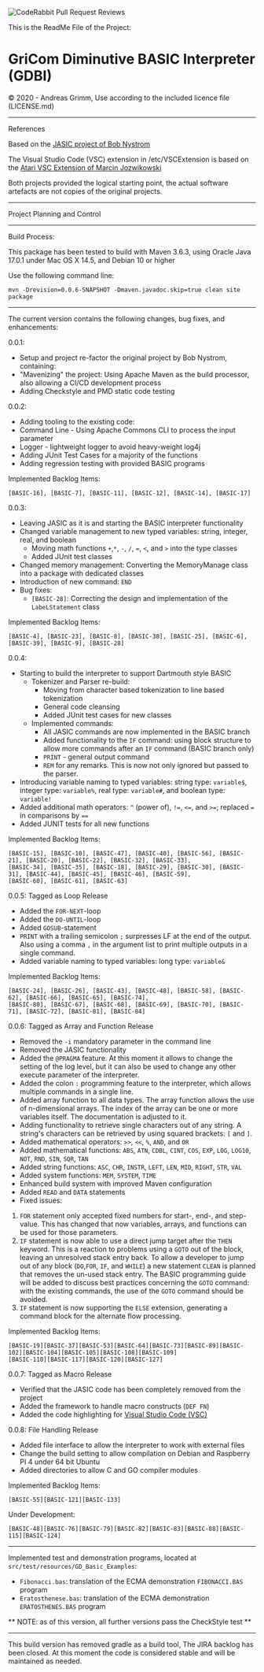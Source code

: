 ![CodeRabbit Pull Request Reviews](https://img.shields.io/coderabbit/prs/github/andreas-grimm/GD-BASIC?utm_source=oss&utm_medium=github&utm_campaign=andreas-grimm%2FGD-BASIC&labelColor=171717&color=FF570A&link=https%3A%2F%2Fcoderabbit.ai&label=CodeRabbit+Reviews)


This is the ReadMe File of the Project:

# GriCom Diminutive BASIC Interpreter (GDBI)

&copy; 2020 - Andreas Grimm, Use according to the included licence file (LICENSE.md)

---
References

Based on the [JASIC project of Bob Nystrom](https://github.com/munificent/jasic)

The Visual Studio Code (VSC) extension in  /etc/VSCExtension is based on the [Atari VSC Extension of Marcin 
Jozwikowski](https://github.com/marcin-jozwikowski/atari-basic-vsc-extension)

Both projects provided the logical starting point, the actual software artefacts are not copies of the original 
projects. 

---

Project Planning and Control

---
Build Process:

This package has been tested to build with Maven 3.6.3, using Oracle Java 17.0.1 under Mac OS X 14.5, and Debian 10 or higher

Use the following command line:

    mvn -Drevision=0.0.6-SNAPSHOT -Dmaven.javadoc.skip=true clean site package

--- 

The current version contains the following changes, bug fixes, and enhancements:

0.0.1:
* Setup and project re-factor the original project by Bob Nystrom, containing:
* "Mavenizing" the project: Using Apache Maven as the build processor, also allowing a CI/CD development process
* Adding Checkstyle and PMD static code testing

0.0.2:
* Adding tooling to the existing code:
* Command Line - Using Apache Commons CLI to process the input parameter
* Logger - lightweight logger to avoid heavy-weight log4j
* Adding JUnit Test Cases for a majority of the functions
* Adding regression testing with provided BASIC programs 

Implemented Backlog Items: 

    [BASIC-16], [BASIC-7], [BASIC-11], [BASIC-12], [BASIC-14], [BASIC-17]

0.0.3:
* Leaving JASIC as it is and starting the BASIC interpreter functionality
* Changed variable management to new typed variables: string, integer, real, and boolean 
  * Moving math functions `+`,`*`, `-`, `/`, `=`, `<`, and `>` into the type classes
  * Added JUnit test classes  
* Changed memory management: Converting the MemoryManage class into a package with dedicated classes  
* Introduction of new command: `END`
* Bug fixes:
  * `[BASIC-28]`: Correcting the design and implementation of the `LabeLStatement` class

Implemented Backlog Items: 

    [BASIC-4], [BASIC-23], [BASIC-8], [BASIC-38], [BASIC-25], [BASIC-6], [BASIC-39], [BASIC-9], [BASIC-28]

0.0.4:
* Starting to build the interpreter to support Dartmouth style BASIC
  * Tokenizer and Parser re-build:
    * Moving from character based tokenization to line based tokenization
    * General code cleansing
    * Added JUnit test cases for new classes
  * Implemented commands:
    * All JASIC commands are now implemented in the BASIC branch
    * Added functionality to the `IF` command: using block structure to allow more commands after an `IF` command (BASIC branch only)  
    * `PRINT` - general output command
    * `REM` for any remarks. This is now not only ignored but passed to the parser.
* Introducing variable naming to typed variables: string type: `variable$`, integer type: `variable%`, real type: `variable#`, and boolean type: `variable!`
* Added additional math operators: `^` (power of), `!=`, `<=`, and `>=`; replaced `=` in comparisons by `==`
* Added JUNIT tests for all new functions

Implemented Backlog Items: 

    [BASIC-15], [BASIC-10], [BASIC-47], [BASIC-40], [BASIC-56], [BASIC-21], [BASIC-20], [BASIC-22], [BASIC-32], [BASIC-33],
    [BASIC-34], [BASIC-35], [BASIC-18], [BASIC-29], [BASIC-30], [BASIC-31], [BASIC-44], [BASIC-45], [BASIC-46], [BASIC-59], 
    [BASIC-60], [BASIC-61], [BASIC-63]

0.0.5: Tagged as Loop Release
* Added the `FOR-NEXT`-loop
* Added the `DO-UNTIL`-loop  
* Added `GOSUB`-statement
* `PRINT` with a trailing semicolon `;` surpresses LF at the end of the output. Also using a comma `,` in the argument list to
  print multiple outputs in a single command.
* Added variable naming to typed variables: long type: `variable&`

Implemented Backlog Items: 

    [BASIC-24], [BASIC-26], [BASIC-43], [BASIC-48], [BASIC-58], [BASIC-62], [BASIC-66], [BASIC-65], [BASIC-74],
    [BASIC-80], [BASIC-67], [BASIC-68], [BASIC-69], [BASIC-70], [BASIC-71], [BASIC-72], [BASIC-81], [BASIC-84]

0.0.6: Tagged as Array and Function Release
* Removed the `-i` mandatory parameter in the command line
* Removed the JASIC functionality  
* Added the `@PRAGMA` feature. At this moment it allows to change the setting of the log level, but it can also be 
  used to change any other execute parameter of the interpreter.
* Added the colon `:` programming feature to the interpreter, which allows multiple commands in a single line.  
* Added array function to all data types. The array function allows the use of n-dimensional arrays. The index of the 
  array can be one or more variables itself. The documentation is adjusted to it.
* Adding functionality to retrieve single characters out of any string. A string's characters can be retrieved by 
  using squared brackets:
  `[` and `]`.
* Added mathematical operators: `>>`, `<<`, `%`, `AND`, and `OR`  
* Added mathematical functions: `ABS`, `ATN`, `CDBL`, `CINT`, `COS`, `EXP`, `LOG`, `LOG10`, `NOT`, `RND`, `SIN`, `SQR`, 
  `TAN`
* Added string functions: `ASC`, `CHR`, `INSTR`, `LEFT`, `LEN`, `MID`, `RIGHT`, `STR`, `VAL`
* Added system functions: `MEM`, `SYSTEM`, `TIME`
* Enhanced build system with improved Maven configuration
* Added `READ` and `DATA` statements
* Fixed issues:
1. `FOR` statement only accepted fixed numbers for start-, end-, and step- value. This has changed that now 
   variables, arrays, and functions can be used for those parameters.
2. `IF` statement is now able to use a direct jump target after the `THEN` keyword. This is a reaction to problems 
   using a `GOTO` out of the block, leaving an unresolved stack entry back. To allow a developer to jump out of any 
   block (`DO`,`FOR`, `IF`, and `WHILE`) a new statement `CLEAN` is planned that removes the un-used stack entry. 
   The BASIC programming guide will be added to discuss best practices concerning the `GOTO` command: with the 
   existing commands, the use of the `GOTO` command should be avoided.
3. `IF` statement is now supporting the `ELSE` extension, generating a command block for the alternate flow processing.

Implemented Backlog Items:

    [BASIC-19][BASIC-37][BASIC-53][BASIC-64][BASIC-73][BASIC-89][BASIC-102][BASIC-104][BASIC-105][BASIC-108][BASIC-109]
    [BASIC-110][BASIC-117][BASIC-120][BASIC-127]

0.0.7: Tagged as Macro Release
* Verified that the JASIC code has been completely removed from the project
* Added the framework to handle macro constructs (`DEF FN`)
* Added the code highlighting for [Visual Studio Code (VSC)](https://code.visualstudio.com/) 

0.0.8: File Handling Release
* Added file interface to allow the interpreter to work with external files
* Change the build setting to allow compilation on Debian and Raspberry PI 4 under 64 bit Ubuntu
* Added directories to allow C and GO compiler modules

Implemented Backlog Items:

    [BASIC-55][BASIC-121][BASIC-133]

Under Development:

    [BASIC-48][BASIC-76][BASIC-79][BASIC-82][BASIC-83][BASIC-88][BASIC-115][BASIC-124]

---
Implemented test and demonstration programs, located at `src/test/resources/GD_Basic_Examples`:
- `Fibonacci.bas`: translation of the ECMA demonstration `FIBONACCI.BAS` program
- `Eratosthenese.bas`: translation of the ECMA demonstration `ERATOSTHENES.BAS` program

** NOTE: as of this version, all further versions pass the CheckStyle test **

---
This build version has removed gradle as a build tool, The JIRA backlog has been closed.
At this moment the code is considered stable and will be maintained as needed.
